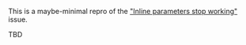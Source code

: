 This is a maybe-minimal repro of the ["Inline parameters stop working"](https://github.com/Azure/azure-powershell/issues/15841) issue.

TBD